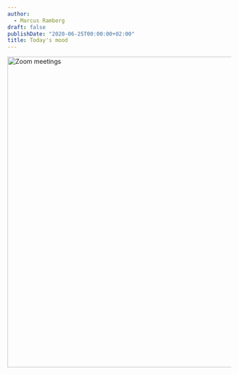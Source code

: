 ```yaml
---
author:
  - Marcus Ramberg
draft: false
publishDate: "2020-06-25T00:00:00+02:00"
title: Today's mood
---
```


<img alt="Zoom meetings" src="/images/2024-01-02-zoom-meetings.png" width=700/>
